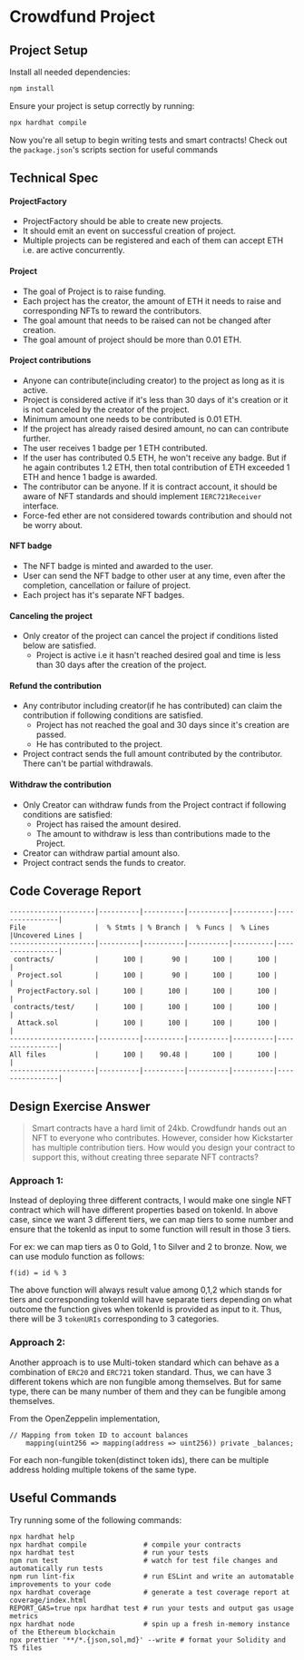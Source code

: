 # Crowdfund Project

## Project Setup

Install all needed dependencies:

```bash
npm install
```

Ensure your project is setup correctly by running:

```bash
npx hardhat compile
```

Now you're all setup to begin writing tests and smart contracts! Check out the `package.json`'s scripts section for useful commands

## Technical Spec
<!-- Here you should list the technical requirements of the project. These should include the points given in the project spec, but will go beyond what is given in the spec because that was written by a non-technical client who leaves it up to you to fill in the spec's details -->

#### ProjectFactory
- ProjectFactory should be able to create new projects. 
- It should emit an event on successful creation of project.
- Multiple projects can be registered and each of them can accept ETH i.e. are active concurrently.

#### Project
- The goal of Project is to raise funding. 
- Each project has the creator, the amount of ETH it needs to raise and corresponding NFTs to reward the contributors.
- The goal amount that needs to be raised can not be changed after creation.
- The goal amount of project should be more than 0.01 ETH.

#### Project contributions
- Anyone can contribute(including creator) to the project as long as it is active.
- Project is considered active if it's less than 30 days of it's creation or it is not canceled by the creator of the project.
- Minimum amount one needs to be contributed is 0.01 ETH. 
- If the project has already raised desired amount, no can can contribute further.
- The user receives 1 badge per 1 ETH contributed. 
- If the user has contributed 0.5 ETH, he won't receive any badge. But if he again contributes 1.2 ETH, then total contribution of ETH exceeded 1 ETH and hence 1 badge is awarded.
- The contributor can be anyone. If it is contract account, it should be aware of NFT standards and should implement `IERC721Receiver` interface.
- Force-fed ether are not considered towards contribution and should not be worry about.

#### NFT badge
- The NFT badge is minted and awarded to the user.
- User can send the NFT badge to other user at any time, even after the completion, cancellation or failure of project.
- Each project has it's separate NFT badges.

#### Canceling the project
- Only creator of the project can cancel the project if conditions listed below are satisfied.
  - Project is active i.e it hasn't reached desired goal and time is less than 30 days after the creation of the project.

#### Refund the contribution
- Any contributor including creator(if he has contributed) can claim the contribution if following conditions are satisfied.
  - Project has not reached the goal and 30 days since it's creation are passed.
  - He has contributed to the project.
- Project contract sends the full amount contributed by the contributor. There can't be partial withdrawals.

#### Withdraw the contribution
- Only Creator can withdraw funds from the Project contract if following conditions are satisfied:
  - Project has raised the amount desired.
  - The amount to withdraw is less than contributions made to the Project.
- Creator can withdraw partial amount also.
- Project contract sends the funds to creator.


## Code Coverage Report
<!-- Copy + paste your coverage report here before submitting your project -->
<!-- You can see how to generate a coverage report in the "Solidity Code Coverage" section located here: -->
<!-- https://learn.0xmacro.com/training/project-crowdfund/p/4 -->

```
---------------------|----------|----------|----------|----------|----------------|
File                 |  % Stmts | % Branch |  % Funcs |  % Lines |Uncovered Lines |
---------------------|----------|----------|----------|----------|----------------|
 contracts/          |      100 |       90 |      100 |      100 |                |
  Project.sol        |      100 |       90 |      100 |      100 |                |
  ProjectFactory.sol |      100 |      100 |      100 |      100 |                |
 contracts/test/     |      100 |      100 |      100 |      100 |                |
  Attack.sol         |      100 |      100 |      100 |      100 |                |
---------------------|----------|----------|----------|----------|----------------|
All files            |      100 |    90.48 |      100 |      100 |                |
---------------------|----------|----------|----------|----------|----------------|
```

## Design Exercise Answer
<!-- Answer the Design Exercise. -->
<!-- In your answer: (1) Consider the tradeoffs of your design, and (2) provide some pseudocode, or a diagram, to illustrate how one would get started. -->
> Smart contracts have a hard limit of 24kb. Crowdfundr hands out an NFT to everyone who contributes. However, consider how Kickstarter has multiple contribution tiers. How would you design your contract to support this, without creating three separate NFT contracts?

### Approach 1:
Instead of deploying three different contracts, I would make one single NFT contract which will have different properties based on tokenId. In above case, since we want 3 different tiers, we can map tiers to some number and ensure that the tokenId as input to some function will result in those 3 tiers. 

For ex: we can map tiers as 0 to Gold, 1 to Silver and 2 to bronze. Now, we can use modulo function as follows: 

`f(id) = id % 3`

The above function will always result value among 0,1,2 which stands for tiers and corresponding tokenId will have separate tiers depending on what outcome the function gives when tokenId is provided as input to it. Thus, there will be 3 `tokenURIs` corresponding to 3 categories.

### Approach 2:
Another approach is to use Multi-token standard which can behave as a combination of `ERC20` and `ERC721` token standard. Thus, we can have 3 different tokens which are non fungible among themselves. But for same type, there can be many number of them and they can be fungible among themselves. 

From the OpenZeppelin implementation,
```
// Mapping from token ID to account balances
    mapping(uint256 => mapping(address => uint256)) private _balances;
```
For each non-fungible token(distinct token ids), there can be multiple address holding multiple tokens of the same type.

## Useful Commands

Try running some of the following commands:

```shell
npx hardhat help
npx hardhat compile              # compile your contracts
npx hardhat test                 # run your tests
npm run test                     # watch for test file changes and automatically run tests
npm run lint-fix                 # run ESLint and write an automatable improvements to your code
npx hardhat coverage             # generate a test coverage report at coverage/index.html
REPORT_GAS=true npx hardhat test # run your tests and output gas usage metrics
npx hardhat node                 # spin up a fresh in-memory instance of the Ethereum blockchain
npx prettier '**/*.{json,sol,md}' --write # format your Solidity and TS files
```
